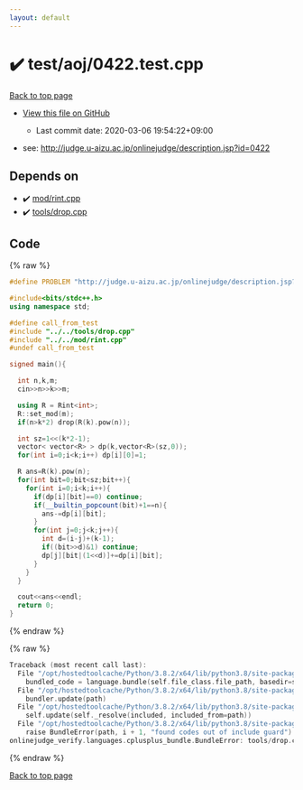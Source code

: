 ```yaml
---
layout: default
---
```


<!-- mathjax config similar to math.stackexchange -->
<script type="text/javascript" async
  src="https://cdnjs.cloudflare.com/ajax/libs/mathjax/2.7.5/MathJax.js?config=TeX-MML-AM_CHTML">
</script>
<script type="text/x-mathjax-config">
  MathJax.Hub.Config({
    TeX: { equationNumbers: { autoNumber: "AMS" }},
    tex2jax: {
      inlineMath: [ ['$','$'] ],
      processEscapes: true
    },
    "HTML-CSS": { matchFontHeight: false },
    displayAlign: "left",
    displayIndent: "2em"
  });
</script>

<script type="text/javascript" src="https://cdnjs.cloudflare.com/ajax/libs/jquery/3.4.1/jquery.min.js"></script>
<script src="https://cdn.jsdelivr.net/npm/jquery-balloon-js@1.1.2/jquery.balloon.min.js" integrity="sha256-ZEYs9VrgAeNuPvs15E39OsyOJaIkXEEt10fzxJ20+2I=" crossorigin="anonymous"></script>
<script type="text/javascript" src="../../../assets/js/copy-button.js"></script>
<link rel="stylesheet" href="../../../assets/css/copy-button.css" />


# :heavy_check_mark: test/aoj/0422.test.cpp

<a href="../../../index.html">Back to top page</a>

* <a href="{{ site.github.repository_url }}/blob/master/test/aoj/0422.test.cpp">View this file on GitHub</a>
    - Last commit date: 2020-03-06 19:54:22+09:00


* see: <a href="http://judge.u-aizu.ac.jp/onlinejudge/description.jsp?id=0422">http://judge.u-aizu.ac.jp/onlinejudge/description.jsp?id=0422</a>


## Depends on

* :heavy_check_mark: <a href="../../../library/mod/rint.cpp.html">mod/rint.cpp</a>
* :heavy_check_mark: <a href="../../../library/tools/drop.cpp.html">tools/drop.cpp</a>


## Code

<a id="unbundled"></a>
{% raw %}
```cpp
#define PROBLEM "http://judge.u-aizu.ac.jp/onlinejudge/description.jsp?id=0422"

#include<bits/stdc++.h>
using namespace std;

#define call_from_test
#include "../../tools/drop.cpp"
#include "../../mod/rint.cpp"
#undef call_from_test

signed main(){

  int n,k,m;
  cin>>n>>k>>m;

  using R = Rint<int>;
  R::set_mod(m);
  if(n>k*2) drop(R(k).pow(n));

  int sz=1<<(k*2-1);
  vector< vector<R> > dp(k,vector<R>(sz,0));
  for(int i=0;i<k;i++) dp[i][0]=1;

  R ans=R(k).pow(n);
  for(int bit=0;bit<sz;bit++){
    for(int i=0;i<k;i++){
      if(dp[i][bit]==0) continue;
      if(__builtin_popcount(bit)+1==n){
        ans-=dp[i][bit];
      }
      for(int j=0;j<k;j++){
        int d=(i-j)+(k-1);
        if((bit>>d)&1) continue;
        dp[j][bit|(1<<d)]+=dp[i][bit];
      }
    }
  }

  cout<<ans<<endl;
  return 0;
}

```
{% endraw %}

<a id="bundled"></a>
{% raw %}
```cpp
Traceback (most recent call last):
  File "/opt/hostedtoolcache/Python/3.8.2/x64/lib/python3.8/site-packages/onlinejudge_verify/docs.py", line 347, in write_contents
    bundled_code = language.bundle(self.file_class.file_path, basedir=self.cpp_source_path)
  File "/opt/hostedtoolcache/Python/3.8.2/x64/lib/python3.8/site-packages/onlinejudge_verify/languages/cplusplus.py", line 68, in bundle
    bundler.update(path)
  File "/opt/hostedtoolcache/Python/3.8.2/x64/lib/python3.8/site-packages/onlinejudge_verify/languages/cplusplus_bundle.py", line 182, in update
    self.update(self._resolve(included, included_from=path))
  File "/opt/hostedtoolcache/Python/3.8.2/x64/lib/python3.8/site-packages/onlinejudge_verify/languages/cplusplus_bundle.py", line 151, in update
    raise BundleError(path, i + 1, "found codes out of include guard")
onlinejudge_verify.languages.cplusplus_bundle.BundleError: tools/drop.cpp: line 5: found codes out of include guard

```
{% endraw %}

<a href="../../../index.html">Back to top page</a>

